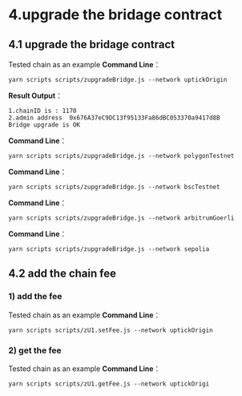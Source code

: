 # 4.upgrade the bridage contract


## 4.1 upgrade the bridage contract
Tested chain as an example
**Command Line**：
```script
yarn scripts scripts/zupgradeBridge.js --network uptickOrigin
```

**Result Output**：
```output
1.chainID is : 1170
2.admin address  0x676A37eC9DC13f95133Fa86dBC053370a9417d8B
Bridge upgrade is OK
```

**Command Line**：
```script
yarn scripts scripts/zupgradeBridge.js --network polygonTestnet
```


**Command Line**：
```script
yarn scripts scripts/zupgradeBridge.js --network bscTestnet
```


**Command Line**：
```script
yarn scripts scripts/zupgradeBridge.js --network arbitrumGoerli
```

**Command Line**：
```script
yarn scripts scripts/zupgradeBridge.js --network sepolia
```


## 4.2 add the chain fee

### 1) add the fee
Tested chain as an example
**Command Line**：
```script
yarn scripts scripts/zU1.setFee.js --network uptickOrigin
```

### 2) get the fee
Tested chain as an example
**Command Line**：
```script
yarn scripts scripts/zU1.getFee.js --network uptickOrigi
```